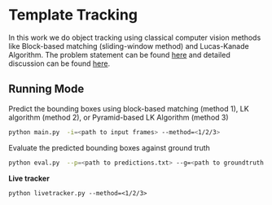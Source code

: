 # Template Tracking

In this work we do object tracking using classical computer vision methods like Block-based matching (sliding-window method) and Lucas-Kanade Algorithm. The problem statement can be found [here](./Assignment_2.pdf) and detailed discussion can be found [here](./Report.pdf).

## Running Mode

Predict the bounding boxes using block-based matching (method 1), LK algorithm (method 2), or Pyramid-based LK Algorithm (method 3)

```bash
python main.py  -i=<path to input frames> --method=<1/2/3>
```

Evaluate the predicted bounding boxes against ground truth

```bash
python eval.py  --p=<path to predictions.txt> --g=<path to groundtruth.txt>
```

**Live tracker**

```
python livetracker.py --method=<1/2/3>
```
